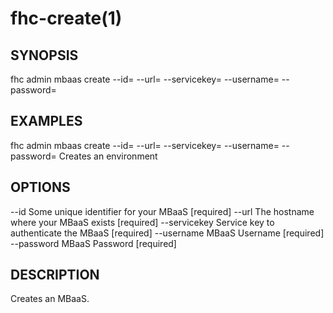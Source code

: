 fhc-create(1)
=============
## SYNOPSIS

 fhc admin mbaas create --id=<id> --url=<url> --servicekey=<servicekey> --username=<username> --password=<password>

## EXAMPLES

  fhc admin mbaas create --id=<MBaaS id> --url=<MBaaS URL> --servicekey=<MBaaS Service Key> --username=<MBaaS User Name> --password=<MBaaS Password>    Creates an environment


## OPTIONS

  --id          Some unique identifier for your MBaaS  [required]
  --url         The hostname where your MBaaS exists   [required]
  --servicekey  Service key to authenticate the MBaaS  [required]
  --username    MBaaS Username                         [required]
  --password    MBaaS Password                         [required]

## DESCRIPTION

Creates an MBaaS.

